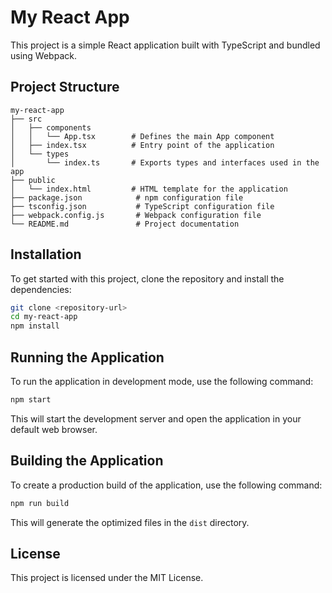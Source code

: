 # My React App

This project is a simple React application built with TypeScript and bundled using Webpack.

## Project Structure

```
my-react-app
├── src
│   ├── components
│   │   └── App.tsx        # Defines the main App component
│   ├── index.tsx          # Entry point of the application
│   └── types
│       └── index.ts       # Exports types and interfaces used in the app
├── public
│   └── index.html         # HTML template for the application
├── package.json            # npm configuration file
├── tsconfig.json           # TypeScript configuration file
├── webpack.config.js       # Webpack configuration file
└── README.md               # Project documentation
```

## Installation

To get started with this project, clone the repository and install the dependencies:

```bash
git clone <repository-url>
cd my-react-app
npm install
```

## Running the Application

To run the application in development mode, use the following command:

```bash
npm start
```

This will start the development server and open the application in your default web browser.

## Building the Application

To create a production build of the application, use the following command:

```bash
npm run build
```

This will generate the optimized files in the `dist` directory.

## License

This project is licensed under the MIT License.